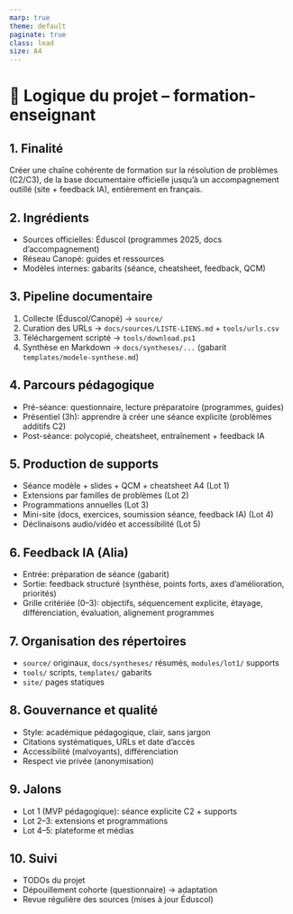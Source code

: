 ```yaml
---
marp: true
theme: default
paginate: true
class: lead
size: A4
---
```


# 🧠 Logique du projet – formation-enseignant

## 1. Finalité
Créer une chaîne cohérente de formation sur la résolution de problèmes (C2/C3), de la base documentaire officielle jusqu’à un accompagnement outillé (site + feedback IA), entièrement en français.

## 2. Ingrédients
- Sources officielles: Éduscol (programmes 2025, docs d’accompagnement)
- Réseau Canopé: guides et ressources
- Modèles internes: gabarits (séance, cheatsheet, feedback, QCM)

## 3. Pipeline documentaire
1) Collecte (Éduscol/Canopé) → `source/`
2) Curation des URLs → `docs/sources/LISTE-LIENS.md` + `tools/urls.csv`
3) Téléchargement scripté → `tools/download.ps1`
4) Synthèse en Markdown → `docs/syntheses/...` (gabarit `templates/modele-synthese.md`)

## 4. Parcours pédagogique
- Pré-séance: questionnaire, lecture préparatoire (programmes, guides)
- Présentiel (3h): apprendre à créer une séance explicite (problèmes additifs C2)
- Post-séance: polycopié, cheatsheet, entraînement + feedback IA

## 5. Production de supports
- Séance modèle + slides + QCM + cheatsheet A4 (Lot 1)
- Extensions par familles de problèmes (Lot 2)
- Programmations annuelles (Lot 3)
- Mini-site (docs, exercices, soumission séance, feedback IA) (Lot 4)
- Déclinaisons audio/vidéo et accessibilité (Lot 5)

## 6. Feedback IA (Alia)
- Entrée: préparation de séance (gabarit)
- Sortie: feedback structuré (synthèse, points forts, axes d’amélioration, priorités)
- Grille critériée (0–3): objectifs, séquencement explicite, étayage, différenciation, évaluation, alignement programmes

## 7. Organisation des répertoires
- `source/` originaux, `docs/syntheses/` résumés, `modules/lot1/` supports
- `tools/` scripts, `templates/` gabarits
- `site/` pages statiques

## 8. Gouvernance et qualité
- Style: académique pédagogique, clair, sans jargon
- Citations systématiques, URLs et date d’accès
- Accessibilité (malvoyants), différenciation
- Respect vie privée (anonymisation)

## 9. Jalons
- Lot 1 (MVP pédagogique): séance explicite C2 + supports
- Lot 2–3: extensions et programmations
- Lot 4–5: plateforme et médias

## 10. Suivi
- TODOs du projet
- Dépouillement cohorte (questionnaire) → adaptation
- Revue régulière des sources (mises à jour Éduscol)
